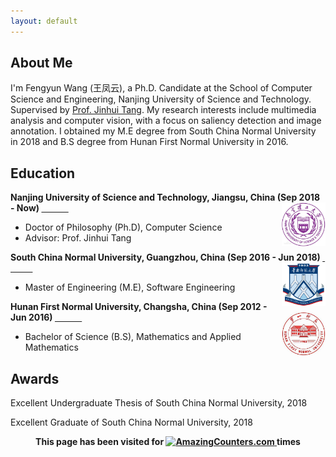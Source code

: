 ```yaml
---
layout: default
---
```

## About Me
I'm Fengyun Wang (王凤云), a Ph.D. Candidate at the School of Computer Science and Engineering, Nanjing University of Science and Technology. Supervised by [Prof. Jinhui Tang](http://cs.njust.edu.cn/23/d5/c1730a9173/page.htm). My research interests include multimedia analysis and computer vision, with a focus on saliency detection and image annotation. I obtained my M.E degree from South China Normal University in 2018 and B.S degree from Hunan First Normal University in 2016. 

## Education
<div align="left">
        <strong> Nanjing University of Science and Technology, Jiangsu, China (Sep 2018 - Now) </strong>
          <a href="http://www.njust.edu.cn/" target="_blank" rel="external">
            <img border="0" src="NJUST.jpg" align="right" width="70" height="70">
          </a> 
        <ul>
        <li>
          Doctor of Philosophy (Ph.D), Computer Science</li>
        <li>
          Advisor: Prof. Jinhui Tang</li>
      </ul>      
      </div>

<div align="left">
        <strong> South China Normal University, Guangzhou, China (Sep 2016 - Jun 2018) </strong>
          <a href="http://www.scnu.edu.cn/" target="_blank" rel="external">
            <img border="0" src="South_China_Normal_University_logo.png" align="right" width="70" height="70">
          </a> 
        <ul>
        <li>
          Master of Engineering (M.E), Software Engineering</li>
      </ul>      
      </div>

 <div align="left">
        <strong> Hunan First Normal University, Changsha, China (Sep 2012 - Jun 2016) </strong>
          <a href="http://www.hnfnu.edu.cn/" target="_blank" rel="external">
            <img border="0" src="Hunan_First_Normal_University_logo.jpg" align="right" width="70" height="70">
          </a> 
        <ul>
        <li>
          Bachelor of Science (B.S), Mathematics and Applied Mathematics</li>
      </ul>      
      </div>
      
## Awards
Excellent Undergraduate Thesis of South China Normal University, 2018

Excellent Graduate of South China Normal University, 2018


<div align="center">
        <strong>This page has been visited for
          <a href="http://www.amazingcounters.com" target="_blank" rel="external">
            <img border="0" src="http://cc.amazingcounters.com/counter.php?i=3221443&c=9664642" alt="AmazingCounters.com">
          </a> times</strong>
      </div>
      
